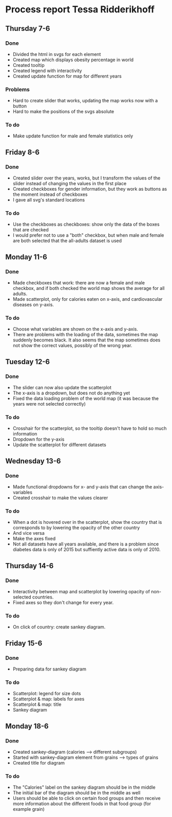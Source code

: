 # Process report Tessa Ridderikhoff

## Thursday 7-6

### Done
- Divided the html in svgs for each element
- Created map which displays obesity percentage in world
- Created tooltip
- Created legend with interactivity
- Created update function for map for different years

### Problems
- Hard to create slider that works, updating the map works now with a button
- Hard to make the positions of the svgs absolute

### To do
- Make update function for male and female statistics only

## Friday 8-6

### Done
- Created slider over the years, works, but I transform the values of the slider instead of changing the values in the first place
- Created checkboxes for gender information, but they work as buttons as the moment instead of checkboxes
- I gave all svg's standard locations

### To do
- Use the checkboxes as checkboxes: show only the data of the boxes that are checked
- I would prefer not to use a "both" checkbox, but when male and female are both selected that the all-adults dataset is used

## Monday 11-6

### Done
- Made checkboxes that work: there are now a female and male checkbox, and if both checked the world map shows the average for all adults.
- Made scatterplot, only for calories eaten on x-axis, and cardiovascular diseases on y-axis. 

### To do
- Choose what variables are shown on the x-axis and y-axis.
- There are problems with the loading of the data, sometimes the map suddenly becomes black. It also seems that the map sometimes does not show the correct values, possibly of the wrong year.

## Tuesday 12-6

### Done
- The slider can now also update the scatterplot
- The x-axis is a dropdown, but does not do anything yet
- Fixed the data loading problem of the world map (it was because the years were not selected correctly)

### To do
- Crosshair for the scatterplot, so the tooltip doesn't have to hold so much information
- Dropdown for the y-axis
- Update the scatterplot for different datasets

## Wednesday 13-6

### Done
- Made functional dropdowns for x- and y-axis that can change the axis-variables
- Created crosshair to make the values clearer

### To do
- When a dot is hovered over in the scatterplot, show the country that is corresponds to by lowering the opacity of the other country
- And vice versa
- Make the axes fixed
- Not all datasets have all years available, and there is a problem since diabetes data is only of 2015 but suffiently active data is only of 2010.

## Thursday 14-6

### Done 
- Interactivity between map and scatterplot by lowering opacity of non-selected countries.
- Fixed axes so they don't change for every year.

### To do
- On click of country: create sankey diagram.

## Friday 15-6

### Done
- Preparing data for sankey diagram

### To do
- Scatterplot: legend for size dots
- Scatterplot & map: labels for axes
- Scatterplot & map: title
- Sankey diagram

## Monday 18-6

### Done
- Created sankey-diagram (calories --> different subgroups)
- Started with sankey-diagram element from grains --> types of grains
- Created title for diagram

### To do
- The "Calories" label on the sankey diagram should be in the middle
- The initial bar of the diagram should be in the middle as well
- Users should be able to click on certain food groups and then receive more information about the different foods in that food group (for example grain)
